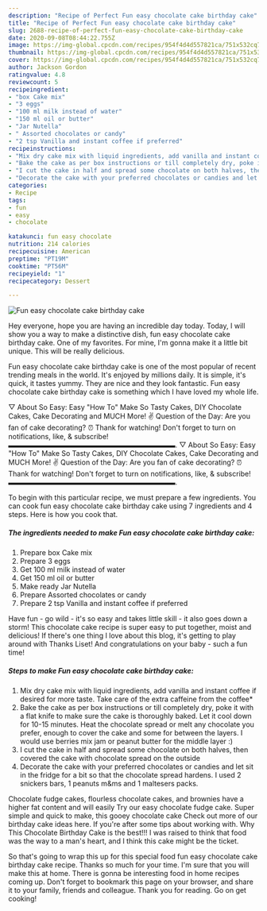 ```yaml
---
description: "Recipe of Perfect Fun easy chocolate cake birthday cake"
title: "Recipe of Perfect Fun easy chocolate cake birthday cake"
slug: 2688-recipe-of-perfect-fun-easy-chocolate-cake-birthday-cake
date: 2020-09-08T08:44:22.755Z
image: https://img-global.cpcdn.com/recipes/954f4d4d557821ca/751x532cq70/fun-easy-chocolate-cake-birthday-cake-recipe-main-photo.jpg
thumbnail: https://img-global.cpcdn.com/recipes/954f4d4d557821ca/751x532cq70/fun-easy-chocolate-cake-birthday-cake-recipe-main-photo.jpg
cover: https://img-global.cpcdn.com/recipes/954f4d4d557821ca/751x532cq70/fun-easy-chocolate-cake-birthday-cake-recipe-main-photo.jpg
author: Jackson Gordon
ratingvalue: 4.8
reviewcount: 5
recipeingredient:
- "box Cake mix"
- "3 eggs"
- "100 ml milk instead of water"
- "150 ml oil or butter"
- "Jar Nutella"
- " Assorted chocolates or candy"
- "2 tsp Vanilla and instant coffee if preferred"
recipeinstructions:
- "Mix dry cake mix with liquid ingredients, add vanilla and instant coffee if desired for more taste. Take care of the extra caffeine from the coffee*"
- "Bake the cake as per box instructions or till completely dry, poke it with a flat knife to make sure the cake is thoroughly baked. Let it cool down for 10-15 minutes. Heat the chocolate spread or melt any chocolate you prefer, enough to cover the cake and some for between the layers. I would use berries mix jam or peanut butter for the middle layer :)"
- "I cut the cake in half and spread some chocolate on both halves, then covered the cake with chocolate spread on the outside"
- "Decorate the cake with your preferred chocolates or candies and let sit in the fridge for a bit so that the chocolate spread hardens. I used 2 snickers bars, 1 peanuts m&amp;ms and 1 maltesers packs."
categories:
- Recipe
tags:
- fun
- easy
- chocolate

katakunci: fun easy chocolate 
nutrition: 214 calories
recipecuisine: American
preptime: "PT19M"
cooktime: "PT56M"
recipeyield: "1"
recipecategory: Dessert

---
```



![Fun easy chocolate cake birthday cake](https://img-global.cpcdn.com/recipes/954f4d4d557821ca/751x532cq70/fun-easy-chocolate-cake-birthday-cake-recipe-main-photo.jpg)

Hey everyone, hope you are having an incredible day today. Today, I will show you a way to make a distinctive dish, fun easy chocolate cake birthday cake. One of my favorites. For mine, I'm gonna make it a little bit unique. This will be really delicious.

Fun easy chocolate cake birthday cake is one of the most popular of recent trending meals in the world. It's enjoyed by millions daily. It is simple, it's quick, it tastes yummy. They are nice and they look fantastic. Fun easy chocolate cake birthday cake is something which I have loved my whole life.

▽ About So Easy: Easy &#34;How To&#34; Make So Tasty Cakes, DIY Chocolate Cakes, Cake Decorating and MUCH More! ✌ Question of the Day: Are you fan of cake decorating? ⏰ Thank for watching! Don&#39;t forget to turn on notifications, like, &amp; subscribe! ▬▬▬▬▬▬▬▬▬▬▬▬▬▬▬▬▬▬▬▬▬▬▬▬. ▽ About So Easy: Easy &#34;How To&#34; Make So Tasty Cakes, DIY Chocolate Cakes, Cake Decorating and MUCH More! ✌ Question of the Day: Are you fan of cake decorating? ⏰ Thank for watching! Don&#39;t forget to turn on notifications, like, &amp; subscribe! ▬▬▬▬▬▬▬▬▬▬▬▬▬▬▬▬▬▬▬▬▬▬▬▬.


To begin with this particular recipe, we must prepare a few ingredients. You can cook fun easy chocolate cake birthday cake using 7 ingredients and 4 steps. Here is how you cook that.

<!--inarticleads1-->

##### The ingredients needed to make Fun easy chocolate cake birthday cake:

1. Prepare box Cake mix
1. Prepare 3 eggs
1. Get 100 ml milk instead of water
1. Get 150 ml oil or butter
1. Make ready Jar Nutella
1. Prepare  Assorted chocolates or candy
1. Prepare 2 tsp Vanilla and instant coffee if preferred


Have fun - go wild - it&#39;s so easy and takes little skill - it also goes down a storm! This chocolate cake recipe is super easy to put together, moist and delicious! If there&#39;s one thing I love about this blog, it&#39;s getting to play around with Thanks Liset! And congratulations on your baby - such a fun time! 

<!--inarticleads2-->

##### Steps to make Fun easy chocolate cake birthday cake:

1. Mix dry cake mix with liquid ingredients, add vanilla and instant coffee if desired for more taste. Take care of the extra caffeine from the coffee*
1. Bake the cake as per box instructions or till completely dry, poke it with a flat knife to make sure the cake is thoroughly baked. Let it cool down for 10-15 minutes. Heat the chocolate spread or melt any chocolate you prefer, enough to cover the cake and some for between the layers. I would use berries mix jam or peanut butter for the middle layer :)
1. I cut the cake in half and spread some chocolate on both halves, then covered the cake with chocolate spread on the outside
1. Decorate the cake with your preferred chocolates or candies and let sit in the fridge for a bit so that the chocolate spread hardens. I used 2 snickers bars, 1 peanuts m&amp;ms and 1 maltesers packs.


Chocolate fudge cakes, flourless chocolate cakes, and brownies have a higher fat content and will easily Try our easy chocolate fudge cake. Super simple and quick to make, this gooey chocolate cake Check out more of our birthday cake ideas here. If you&#39;re after some tips about working with. Why This Chocolate Birthday Cake is the best!!! I was raised to think that food was the way to a man&#39;s heart, and I think this cake might be the ticket. 

So that's going to wrap this up for this special food fun easy chocolate cake birthday cake recipe. Thanks so much for your time. I'm sure that you will make this at home. There is gonna be interesting food in home recipes coming up. Don't forget to bookmark this page on your browser, and share it to your family, friends and colleague. Thank you for reading. Go on get cooking!
